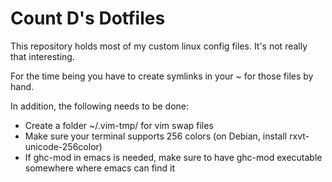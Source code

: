 Count D's Dotfiles
==================

This repository holds most of my custom linux config files. It's not really that interesting.

For the time being you have to create symlinks in your ~ for those files by hand.

In addition, the following needs to be done:
* Create a folder ~/.vim-tmp/ for vim swap files
* Make sure your terminal supports 256 colors (on Debian, install rxvt-unicode-256color)
* If ghc-mod in emacs is needed, make sure to have ghc-mod executable somewhere where emacs can find it
